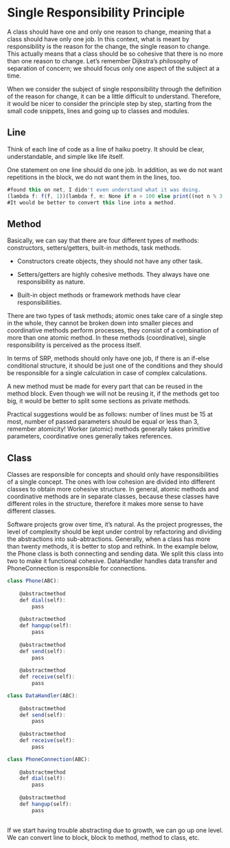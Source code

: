 # Single Responsibility Principle

A class should have one and only one reason to change, meaning that a class should have only one job. In this context, what is meant by responsibility is the reason for the change, the single reason to change. This actually means that a class should be so cohesive that there is no more than one reason to change. Let’s remember Dijkstra’s philosophy of separation of concern; we should focus only one aspect of the subject at a time.

When we consider the subject of single responsibility through the definition of the reason for change, it can be a little difficult to understand. Therefore, it would be nicer to consider the principle step by step, starting from the small code snippets, lines and going up to classes and modules.

## Line

Think of each line of code as a line of haiku poetry. It should be clear, understandable, and simple like life itself.


One statement on one line should do one job. In addition, as we do not want repetitions in the block, we do not want them in the lines, too.

```js
#found this on net, I didn't even understand what it was doing.
(lambda f: f(f, 1))(lambda f, n: None if n > 100 else print((not n % 3 and “fizz” or “”) + (not n % 5 and “buzz” or “”) or n) or f(f, n+1))
#It would be better to convert this line into a method.
```

## Method

Basically, we can say that there are four different types of methods: constructors, setters/getters, built-in methods, task methods.

- Constructors create objects, they should not have any other task.

- Setters/getters are highly cohesive methods. They always have one responsibility as nature.

- Built-in object methods or framework methods have clear responsibilities.

There are two types of task methods; atomic ones take care of a single step in the whole, they cannot be broken down into smaller pieces and coordinative methods perform processes, they consist of a combination of more than one atomic method. In these methods (coordinative), single responsibility is perceived as the process itself.

In terms of SRP, methods should only have one job, if there is an if-else conditional structure, it should be just one of the conditions and they should be responsible for a single calculation in case of complex calculations.

A new method must be made for every part that can be reused in the method block. Even though we will not be reusing it, if the methods get too big, it would be better to split some sections as private methods.

Practical suggestions would be as follows: number of lines must be 15 at most, number of passed parameters should be equal or less than 3, remember atomicity! Worker (atomic) methods generally takes primitive parameters, coordinative ones generally takes references.

## Class

Classes are responsible for concepts and should only have responsibilities of a single concept. The ones with low cohesion are divided into different classes to obtain more cohesive structure. In general, atomic methods and coordinative methods are in separate classes, because these classes have different roles in the structure, therefore it makes more sense to have different classes.

Software projects grow over time, it’s natural. As the project progresses, the level of complexity should be kept under control by refactoring and dividing the abstractions into sub-abtractions. Generally, when a class has more than twenty methods, it is better to stop and rethink. In the example below, the Phone class is both connecting and sending data. We split this class into two to make it functional cohesive. DataHandler handles data transfer and PhoneConnection is responsible for connections.

```js
class Phone(ABC):
    
    @abstractmethod
    def dial(self):
        pass
    
    @abstractmethod
    def hangup(self):
        pass
    
    @abstractmethod
    def send(self):
        pass
    
    @abstractmethod
    def receive(self):
        pass

class DataHandler(ABC):
    
    @abstractmethod
    def send(self):
        pass
    
    @abstractmethod
    def receive(self):
        pass

class PhoneConnection(ABC):
    
    @abstractmethod
    def dial(self):
        pass
    
    @abstractmethod
    def hangup(self):
        pass
  
```
If we start having trouble abstracting due to growth, we can go up one level. We can convert line to block, block to method, method to class, etc.

